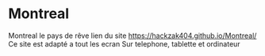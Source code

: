 # Montreal
Montreal le pays de rêve
lien du site 
https://hackzak404.github.io/Montreal/
Ce site est adapté a tout les ecran Sur telephone, tablette et ordinateur
